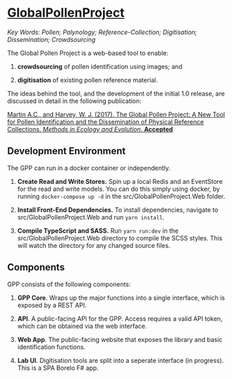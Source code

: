 # [GlobalPollenProject](https://globalpollenproject.org)
*Key Words: Pollen; Palynology; Reference-Collection; Digitisation; Dissemination; Crowdsourcing*

The Global Pollen Project is a web-based tool to enable:

1. **crowdsourcing** of pollen identification using images; and

2. **digitisation** of existing pollen reference material.


The ideas behind the tool, and the development of the initial 1.0 release, are discussed in detail in the following publication:

[Martin A.C., and Harvey, W. J. (2017). The Global Pollen Project: A New Tool for Pollen Identification and the Dissemination of Physical Reference Collections. *Methods in Ecology and Evolution*. **Accepted**](http://dx.doi.org/10.1111/2041-210X.12752)

## Development Environment
The GPP can run in a docker container or independently.

1. **Create Read and Write Stores.** Spin up a local Redis and an EventStore for the read and write models. You can do this simply using docker, by running `docker-compose up -d` in the src/GlobalPollenProject.Web folder.

2. **Install Front-End Dependencies.** To install dependencies, navigate to src/GlobalPollenProject.Web and run `yarn install`.

3. **Compile TypeScript and SASS.** Run `yarn run:dev` in the src/GlobalPollenProject.Web directory to compile the SCSS styles. This will watch the directory for any changed source files.


## Components

GPP consists of the following components:

1. **GPP Core**. Wraps up the major functions into a single interface, which is exposed by a REST API.

2. **API**. A public-facing API for the GPP. Access requires a valid API token, which can be obtained via the web interface.

3. **Web App**. The public-facing website that exposes the library and basic identification functions.

4. **Lab UI**. Digitisation tools are split into a seperate interface (in progress). This is a SPA Borelo F# app.
